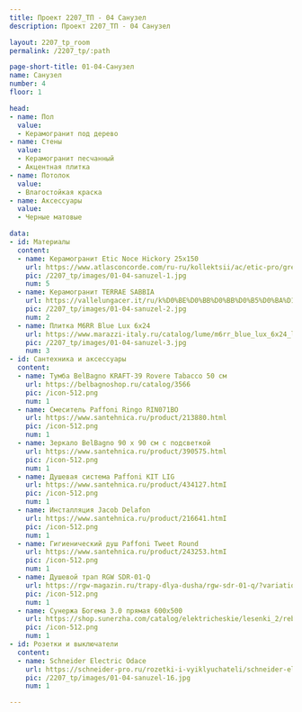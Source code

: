 ```yaml
---
title: Проект 2207_ТП - 04 Санузел
description: Проект 2207_ТП - 04 Санузел

layout: 2207_tp_room
permalink: /2207_tp/:path

page-short-title: 01-04-Санузел
name: Санузел
number: 4
floor: 1

head:
- name: Пол
  value:
  - Керамогранит под дерево
- name: Стены
  value:
  - Керамогранит песчанный
  - Акцентная плитка
- name: Потолок
  value:
  - Влагостойкая краска
- name: Аксессуары
  value:
  - Черные матовые

data:
- id: Материалы
  content:
  - name: Керамогранит Etic Noce Hickory 25x150
    url: https://www.atlasconcorde.com/ru-ru/kollektsii/ac/etic-pro/gres/noce-hickory/
    pic: /2207_tp/images/01-04-sanuzel-1.jpg
    num: 5
  - name: Керамогранит TERRAE SABBIA
    url: https://vallelungacer.it/ru/k%D0%BE%D0%BB%D0%BB%D0%B5%D0%BA%D1%86%D0%B8%D0%B8/terrae/
    pic: /2207_tp/images/01-04-sanuzel-2.jpg
    num: 2
  - name: Плитка M6RR Blue Lux 6x24
    url: https://www.marazzi-italy.ru/catalog/lume/m6rr_blue_lux_6x24_lume_marazzi/
    pic: /2207_tp/images/01-04-sanuzel-3.jpg
    num: 3
- id: Сантехника и аксессуары
  content:
  - name: Тумба BelBagno KRAFT-39 Rovere Tabacco 50 см
    url: https://belbagnoshop.ru/catalog/3566
    pic: /icon-512.png
    num: 1
  - name: Смеситель Paffoni Ringo RIN071BO
    url: https://www.santehnica.ru/product/213880.html
    pic: /icon-512.png
    num: 1
  - name: Зеркало BelBagno 90 x 90 см с подсветкой
    url: https://www.santehnica.ru/product/390575.html
    pic: /icon-512.png
    num: 1
  - name: Душевая система Paffoni KIT LIG
    url: https://www.santehnica.ru/product/434127.htmI
    pic: /icon-512.png
    num: 1
  - name: Инсталляция Jacob Delafon
    url: https://www.santehnica.ru/product/216641.htmI
    pic: /icon-512.png
    num: 1
  - name: Гигиенический душ Paffoni Tweet Round
    url: https://www.santehnica.ru/product/243253.htmI
    pic: /icon-512.png
    num: 1
  - name: Душевой трап RGW SDR-01-Q
    url: https://rgw-magazin.ru/trapy-dlya-dusha/rgw-sdr-01-q/?variation_id=1559
    pic: /icon-512.png
    num: 1
  - name: Сунержа Богема 3.0 прямая 600х500
    url: https://shop.sunerzha.com/catalog/elektricheskie/lesenki_2/reb_bogema_3_0_pryamaya_600kh500_mem_pravyy/?oid=30780
    pic: /icon-512.png
    num: 1
- id: Розетки и выключатели
  content:
  - name: Schneider Electric Odace
    url: https://schneider-pro.ru/rozetki-i-vyiklyuchateli/schneider-electric-odace/?frame=%D0%B1%D0%B5%D0%BB%D1%8B%D0%B9%20(%D0%BF%D0%BB%D0%B0%D1%81%D1%82%D0%B8%D0%BA)&switch=%D0%B1%D0%B5%D0%BB%D1%8B%D0%B9%20(%D0%BF%D0%BB%D0%B0%D1%81%D1%82%D0%B8%D0%BA)
    pic: /2207_tp/images/01-04-sanuzel-16.jpg
    num: 1

---
```


